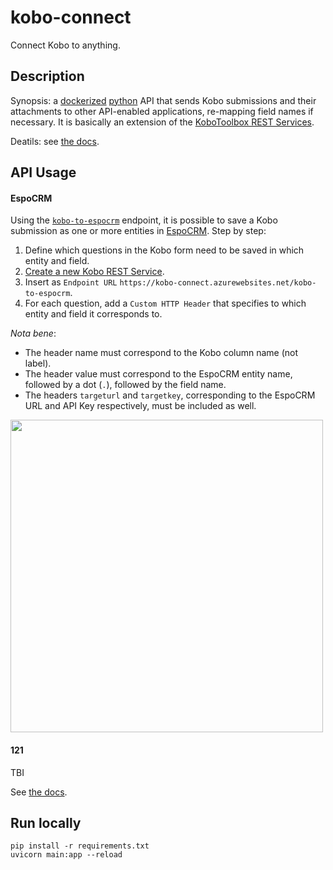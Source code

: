 # kobo-connect

Connect Kobo to anything.

## Description

Synopsis: a [dockerized](https://www.docker.com/) [python](https://www.python.org/) API that sends Kobo submissions and their attachments to other API-enabled applications, re-mapping field names if necessary. It is basically an extension of the [KoboToolbox REST Services](https://support.kobotoolbox.org/rest_services.html).

Deatils: see [the docs](https://kobo-connect.azurewebsites.net/docs).

## API Usage

#### EspoCRM

Using the [`kobo-to-espocrm`](https://kobo-connect.azurewebsites.net/docs#/default/kobo_to_espocrm_kobo_to_espocrm_post) endpoint, it is possible to save a Kobo submission as one or more entities in [EspoCRM](https://www.espocrm.com/). Step by step:
1. Define which questions in the Kobo form need to be saved in which entity and field.
2. [Create a new Kobo REST Service](https://support.kobotoolbox.org/rest_services.html).
3. Insert as `Endpoint URL` `https://kobo-connect.azurewebsites.net/kobo-to-espocrm`.
4. For each question, add a `Custom HTTP Header` that specifies to which entity and field it corresponds to.

 _Nota bene_:
* The header name must correspond to the Kobo column name (not label).
* The header value must correspond to the EspoCRM entity name, followed by a dot (`.`), followed by the field name.
* The headers `targeturl` and `targetkey`, corresponding to the EspoCRM URL and API Key respectively, must be included as well.

<img src="https://github.com/jmargutt/kobo-connect/assets/26323051/62c1471f-80c4-4f13-b202-125c8aa5c7b8" width="500">


#### 121
TBI

See [the docs](https://kobo-connect.azurewebsites.net/docs).

## Run locally
```
pip install -r requirements.txt
uvicorn main:app --reload
```
